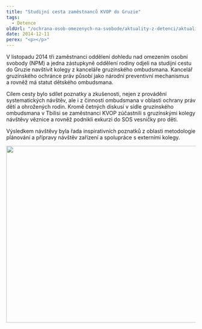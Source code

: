 ```yaml
---
title: "Studijní cesta zaměstnanců KVOP do Gruzie"
tags:
  - Detence
oldUrl: "/ochrana-osob-omezenych-na-svobode/aktuality-z-detenci/aktuality-z-detenci-2014/studijni-cesta-zamestnancu-kvop-do-gruzie/"
date: 2014-12-11
perex: "<p></p>"
---
```


<!-- imported from the old website -->

<p>V listopadu 2014 tři zaměstnanci oddělení dohledu nad omezením osobní svobody (NPM) a jedna zástupkyně oddělení rodiny odjeli na studijní cestu do Gruzie navštívit kolegy z kanceláře gruzínského ombudsmana. Kancelář gruzínského ochránce práv působí jako národní preventivní mechanismus a rovněž má statut dětského ombudsmana.</p><p>Cílem cesty bylo sdílet poznatky a zkušenosti, nejen z provádění systematických návštěv, ale i z činnosti ombudsmana v oblasti ochrany práv dětí a ohrožených rodin. Kromě četných diskusí v sídle gruzínského ombudsmana v Tbilisi se zaměstnanci KVOP zúčastnili s gruzínskými kolegy návštěvy věznice a rovněž podnikli exkurzi do SOS vesničky pro děti. </p><p>Výsledkem návštěvy byla řada inspirativních poznatků z oblasti metodologie plánování a přípravy návštěv zařízení a spolupráce s externími kolegy.</p><p><img src="https://www.ochrance.cz/uploads/RTEmagicC_gruzie.jpg.jpg" height="471" width="629" alt="" /></p>
